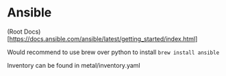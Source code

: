 # Ansible

(Root Docs)[https://docs.ansible.com/ansible/latest/getting_started/index.html]

Would recommend to use brew over python to install
`brew install ansible`

Inventory can be found in metal/inventory.yaml
